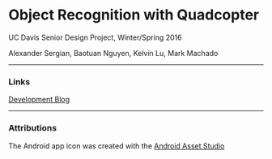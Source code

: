 Object Recognition with Quadcopter
==================================

UC Davis Senior Design Project, Winter/Spring 2016

Alexander Sergian, Baotuan Nguyen, Kelvin Lu, Mark Machado

-----

### Links

[Development Blog](https://quadcopterucd.wordpress.com)

----

### Attributions

The Android app icon was created with the [Android Asset Studio](https://romannurik.github.io/AndroidAssetStudio/index.html)
